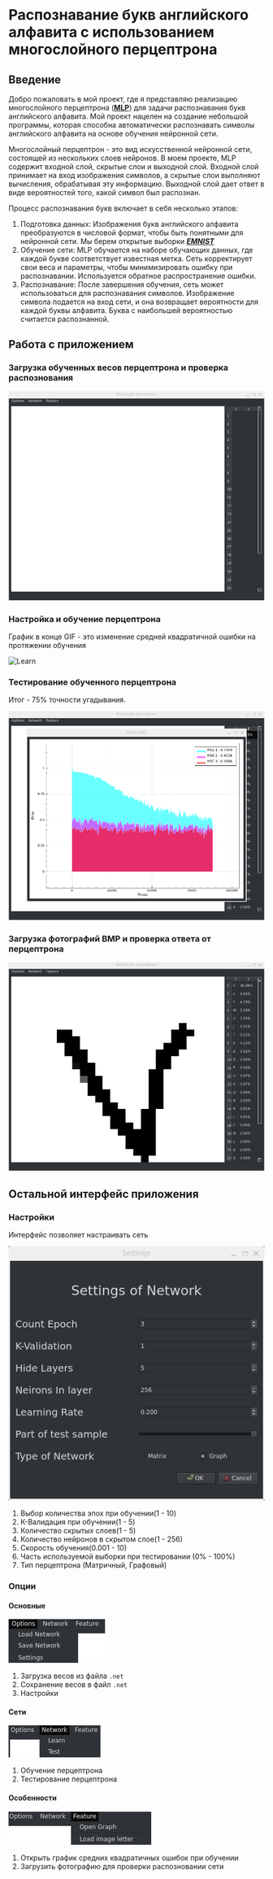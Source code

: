 # Распознавание букв английского алфавита с использованием многослойного перцептрона

## Введение

Добро пожаловать в мой проект, где я представляю реализацию многослойного перцептрона ([**MLP**](https://en.wikipedia.org/wiki/Multilayer_perceptron)) для задачи распознавания букв английского алфавита. Мой проект нацелен на создание небольшой программы, которая способна автоматически распознавать символы английского алфавита на основе обучения нейронной сети.

Многослойный перцептрон - это вид искусственной нейронной сети, состоящей из нескольких слоев нейронов. В моем проекте, MLP содержит входной слой, скрытые слои и выходной слой. Входной слой принимает на вход изображения символов, а скрытые слои выполняют вычисления, обрабатывая эту информацию. Выходной слой дает ответ в виде вероятностей того, какой символ был распознан.

Процесс распознавания букв включает в себя несколько этапов:

1. Подготовка данных: Изображения букв английского алфавита преобразуются в числовой формат, чтобы быть понятными для нейронной сети. Мы берем открытые выборки [***EMNIST***](https://www.nist.gov/itl/products-and-services/emnist-dataset)
2. Обучение сети: MLP обучается на наборе обучающих данных, где каждой букве соответствует известная метка. Сеть корректирует свои веса и параметры, чтобы минимизировать ошибку при распознавании. Используется обратное распространение ошибки.
3. Распознавание: После завершения обучения, сеть может использоваться для распознавания символов. Изображение символа подается на вход сети, и она возвращает вероятности для каждой буквы алфавита. Буква с наибольшей вероятностью считается распознанной.

## Работа с приложением

### Загрузка обученных весов перцептрона и проверка распознования

![LoadWeightsAndWriteLetters](misc/gifs/LoadWeightsAndWriteLetters.gif)

### Настройка и обучение перцептрона

График в конце GIF - это изменение средней квадратичной ошибки на протяжении обучения

![Learn](misc/gifs/SettingLearnGraph.gif)

### Тестирование обученного перцептрона

Итог - 75% точности угадывания.

![Test](misc/gifs/Test.gif)

### Загрузка фотографий BMP и проверка ответа от перцептрона

![LoadImage](misc/gifs/LoadImage.gif)

## Остальной интерфейс приложения

### Настройки

Интерфейс позволяет настраивать сеть

![Settings](misc/images/settings_mlp.png)

1. Выбор количества эпох при обучении(1 - 10)
2. К-Валидация при обучении(1 - 5)
3. Количество скрытых слоев(1 - 5)
4. Количество нейронов в скрытом слое(1 - 256)
5. Скорость обучения(0.001 - 10)
6. Часть используемой выборки при тестировании (0% - 100%)
7. Тип перцептрона (Матричный, Графовый)

### Опции

#### Основные

![Options](misc/images/options.png)

1. Загрузка весов из файла `.net`
2. Сохранение весов в файл `.net`
3. Настройки

#### Сети

![NetworkOptions](misc/images/network_options.png)

1. Обучение перцептрона
2. Тестирование перцептрона

#### Особенности

![NetworkOptions](misc/images/feature_options.png)

1. Открыть график средних квадратичных ошибок при обучении
2. Загрузить фотографию для проверки распозновании сети
